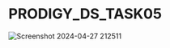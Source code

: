 # PRODIGY_DS_TASK05

![Screenshot 2024-04-27 212511](https://github.com/Miruthulla/PRODIGY_DS_TASK05/assets/145551333/16a0a4da-76df-4bf6-8b8e-8ccc7e5f2ed0)
